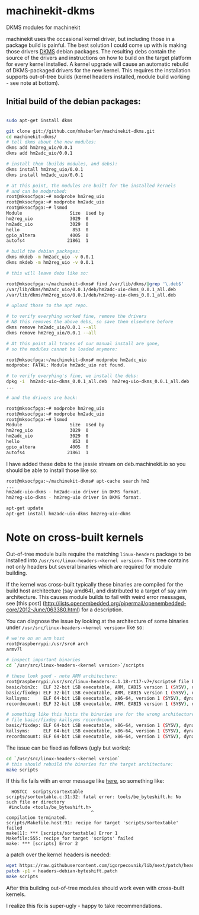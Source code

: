 # machinekit-dkms
DKMS modules for machinekit

machinekit uses the occasional kernel driver, but including those in a package build is painful.
The best solution I could come up with is making those drivers [DKMS](https://en.wikipedia.org/wiki/Dynamic_Kernel_Module_Support) debian packages.
The resulting debs contain the source of the
drivers and instructions on how to build on the target platform for every kernel installed. A kernel upgrade
will cause an automatic rebuild of DKMS-packaged drivers for the new kernel. This requires the installation
supports out-of-tree builds (kernel headers installed, module build working - see note at bottom).

## Initial build of the debian packages:

````bash

sudo apt-get install dkms

git clone git://github.com/mhaberler/machinekit-dkms.git
cd machinekit-dkms/
# tell dkms about the new modules:
dkms add hm2reg_uio/0.0.1
dkms add hm2adc_uio/0.0.1

# install them (builds modules, and debs):
dkms install hm2reg_uio/0.0.1
dkms install hm2adc_uio/0.0.1

# at this point, the modules are built for the installed kernels
# and can be modprobed:
root@mksocfpga:~# modprobe hm2reg_uio
root@mksocfpga:~# modprobe hm2adc_uio
root@mksocfpga:~# lsmod
Module                  Size  Used by
hm2reg_uio              3029  0
hm2adc_uio              3029  0
hello                    853  0
gpio_altera             4005  0
autofs4                21861  1

# build the debian packages:
dkms mkdeb -m hm2adc_uio -v 0.0.1
dkms mkdeb -m hm2reg_uio -v 0.0.1

# this will leave debs like so:

root@mksocfpga:~/machinekit-dkms# find /var/lib/dkms/|grep '\.deb$'
/var/lib/dkms/hm2adc_uio/0.0.1/deb/hm2adc-uio-dkms_0.0.1_all.deb
/var/lib/dkms/hm2reg_uio/0.0.1/deb/hm2reg-uio-dkms_0.0.1_all.deb

# upload those to the apt repo.

# to verify everyhing worked fine, remove the drivers
# NB this removes the above debs, so save them elsewhere before
dkms remove hm2adc_uio/0.0.1 --all
dkms remove hm2reg_uio/0.0.1 --all

# At this point all traces of our manual install are gone,
# so the modules cannot be loaded anymore:

root@mksocfpga:~/machinekit-dkms# modprobe hm2adc_uio
modprobe: FATAL: Module hm2adc_uio not found.

# to verify everyhing's fine, we install the debs:
dpkg -i  hm2adc-uio-dkms_0.0.1_all.deb  hm2reg-uio-dkms_0.0.1_all.deb
...

# and the drivers are back:

root@mksocfpga:~# modprobe hm2reg_uio
root@mksocfpga:~# modprobe hm2adc_uio
root@mksocfpga:~# lsmod
Module                  Size  Used by
hm2reg_uio              3029  0
hm2adc_uio              3029  0
hello                    853  0
gpio_altera             4005  0
autofs4                21861  1

`````

I have added these debs to the jessie stream on deb.machinekit.io
so you should be able to install those like so:

````bash
root@mksocfpga:~/machinekit-dkms# apt-cache search hm2
...
hm2adc-uio-dkms - hm2adc-uio driver in DKMS format.
hm2reg-uio-dkms - hm2reg-uio driver in DKMS format.

apt-get update
apt-get install hm2adc-uio-dkms hm2reg-uio-dkms 
`````

# Note on cross-built kernels

Out-of-tree module buils require the matching `linux-headers` package to be installed into
`/usr/src/linux-headers-<kernel version>`. This tree contains not only headers but several binaries
which are required for module building.

If the kernel was cross-built typically these binaries are compiled for the build host architecture (say amd64), and
distributed to a target of say arm architecture. This causes module builds to fail with weird error messages, see [this post] (http://lists.openembedded.org/pipermail/openembedded-core/2012-June/063380.html) for a description.

You can diagnose the issue by looking at the architecture of some binaries under `/usr/src/linux-headers-<kernel version>` like so:

````bash
# we're on an arm host
root@raspberrypi:/usr/src# arch
armv7l

# inspect important binaries
cd `/usr/src/linux-headers-<kernel version>`/scripts

# these look good - note ARM architecture:
root@raspberrypi:/usr/src/linux-headers-4.1.18-rt17-v7+/scripts# file basic/bin2c basic/fixdep kallsyms recordmcount
basic/bin2c:  ELF 32-bit LSB executable, ARM, EABI5 version 1 (SYSV), dynamically linked, interpreter /lib/ld-linux-armhf.so.3, for GNU/Linux 2.6.32, BuildID[sha1]=d3832724ec76f419b6ef4eaaa1be41f66de480b1, not stripped
basic/fixdep: ELF 32-bit LSB executable, ARM, EABI5 version 1 (SYSV), dynamically linked, interpreter /lib/ld-linux-armhf.so.3, for GNU/Linux 2.6.32, BuildID[sha1]=53c156943bdb20f3802bb91643b5d8668a490636, not stripped
kallsyms:     ELF 64-bit LSB executable, x86-64, version 1 (SYSV), dynamically linked, interpreter /lib64/ld-linux-x86-64.so.2, for GNU/Linux 2.6.32, BuildID[sha1]=517fea36cfe40942c2cff44433a2d3caef711657, not stripped
recordmcount: ELF 32-bit LSB executable, ARM, EABI5 version 1 (SYSV), dynamically linked, interpreter /lib/ld-linux-armhf.so.3, for GNU/Linux 2.6.32, BuildID[sha1]=a86949572904fc070ce9291a1ffb1f850c017aba, not stripped

# something like this hints the binaries are for the wrong architecture (note x86-64):
# file basic/fixdep kallsyms recordmcount
basic/fixdep: ELF 64-bit LSB executable, x86-64, version 1 (SYSV), dynamically linked, interpreter /lib64/ld-linux-x86-64.so.2, for GNU/Linux 2.6.32, BuildID[sha1]=1d3b83c509da6d6365d4990becfaa421b96fe56a, stripped
kallsyms:     ELF 64-bit LSB executable, x86-64, version 1 (SYSV), dynamically linked, interpreter /lib64/ld-linux-x86-64.so.2, for GNU/Linux 2.6.32, BuildID[sha1]=161872353bf7ec325a716b54499ce5b93e8abe6b, stripped
recordmcount: ELF 64-bit LSB executable, x86-64, version 1 (SYSV), dynamically linked, interpreter /lib64/ld-linux-x86-64.so.2, for GNU/Linux 2.6.32, BuildID[sha1]=e2fbf2e1360e0a06eb46a51f7cd2f70ebe403fe1, stripped
`````

The issue can be fixed as follows (ugly but works):
````bash
cd `/usr/src/linux-headers-<kernel version`
# this should rebuild the binaries for the target architecture:
make scripts
````

If this fix fails with an error message like [here](https://github.com/igorpecovnik/lib/issues/74#issue-94508186), 
so something like:

`````
  HOSTCC  scripts/sortextable
scripts/sortextable.c:31:32: fatal error: tools/be_byteshift.h: No such file or directory
 #include <tools/be_byteshift.h>
                                ^
compilation terminated.
scripts/Makefile.host:91: recipe for target 'scripts/sortextable' failed
make[1]: *** [scripts/sortextable] Error 1
Makefile:555: recipe for target 'scripts' failed
make: *** [scripts] Error 2
`````

a patch over the kernel headers is needed:

````bash
wget https://raw.githubusercontent.com/igorpecovnik/lib/next/patch/headers-debian-byteshift.patch
patch -p1 < headers-debian-byteshift.patch
make scripts
````

After this building out-of-tree modules should work even with cross-built kernels.

I realize this fix is super-ugly - happy to take recommendations.







